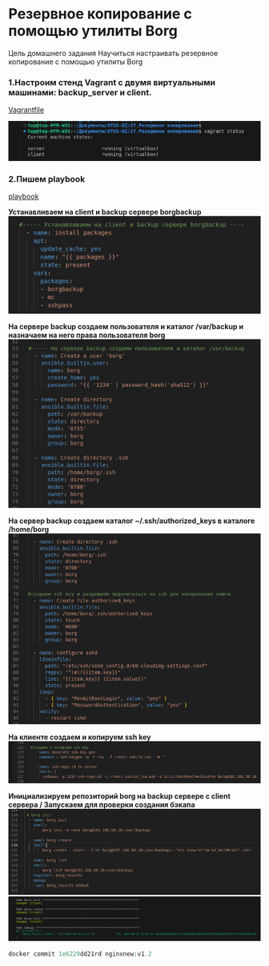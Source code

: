 #  Резервное копирование с помощью утилиты Borg


Цель домашнего задания
Научиться настраивать резервное копирование с помощью утилиты Borg






### 1.Настроим стенд Vagrant с двумя виртуальными машинами: backup_server и client.

[Vagrantfile](Vagrantfile)

![текст](screenshots/vagrant_status.png)  



### 2.Пишем playbook

[playbook](playbook.yml)



__Устанавливаем на client и backup сервере borgbackup__
![текст](screenshots/install_borg.png)  



__На сервере backup создаем пользователя и каталог /var/backup и назначаем на него права пользователя borg__  
![текст](screenshots/create_user.png)  



__На сервер backup создаем каталог ~/.ssh/authorized_keys в каталоге /home/borg__
![текст](screenshots/sshd.png)  



__На клиенте создаем и копируем ssh key__
![текст](screenshots/ssh_key.png)  


__Инициализируем репозиторий borg на backup сервере с client сервера / Запускаем для проверки создания бэкапа__
![текст](screenshots/borg.png) 
![текст](screenshots/task_borg.png)  




```php
docker commit 1e6229dd21rd nginxnew:v1.2
```

